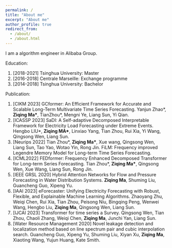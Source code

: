 ```yaml
---
permalink: /
title: "About me"
excerpt: "About me"
author_profile: true
redirect_from: 
  - /about/
  - /about.html
---
```



I am a algorithm engineer in Alibaba Group.

Education:
1. [2018-2021] Tsinghua University: Master
2. [2016-2018] Centrale Marseille: Exchange programme
3. [2014-2018] Tsinghua University: Bachelor

Publication:
1. [CIKM 2023] GCformer: An Efficient Framework for Accurate and Scalable Long-Term Multivariate Time Series Forecasting. Yanjun Zhao\*, __Ziqing Ma\*__, TianZhou\*, Mengni Ye, Liang Sun, Yi Qian.
2. [ICASSP 2023] SaDI: A Self-adaptive Decomposed Interpretable Framework for Electricity Load Forecasting under Extreme Events. Hengbo LIU\*, __Ziqing MA\*__, Linxiao Yang, Tian Zhou, Rui Xia, Yi Wang, Qingsong Wen, Liang Sun.
3. [Neurips 2022] Tian Zhou\*, __Ziqing Ma\*__, Xue wang, Qingsong Wen, Liang Sun, Tao Yao, Wotao Yin, Rong Jin. FiLM: Frequency improved Legendre Memory Model for Long-term Time Series Forecasting.
4. [ICML2022] FEDformer: Frequency Enhanced Decomposed Transformer for Long-term Series Forecasting. Tian Zhou\*, __Ziqing Ma\*__, Qingsong Wen, Xue Wang, Liang Sun, Rong Jin.
5. [IEEE GRSL 2020] Hybrid Attention Networks for Flow and Pressure Forecasting in Water Distribution Systems. __Ziqing Ma__, Shuming Liu, Guancheng Guo, Xipeng Yu.
6. [IAAI 2023] eForecaster: Unifying Electricity Forecasting with Robust, Flexible, and Explainable Machine Learning Algorithms. Zhaoyang Zhu, Weiqi Chen, Rui Xia, Tian Zhou, Peisong Niu, Bingqing Peng, Wenwei Wang, Hengbo Liu, __Ziqing Ma__, Qingsong Wen, Liang Sun.
7. [IJCAI 2023] Transformer for time series a Survey. Qingsong Wen, Tian Zhou, Chaoli Zhang, Weiqi Chen, __Ziqing Ma__, Junchi Yan, Liang Sun.
8. [Water Resource Management 2020] Novel leakage detection and localization method based on line spectrum pair and cubic interpolation search. Guancheng Guo, Xipeng Yu, Shuming Liu, Xiyan Xu, __Ziqing Ma__, Xiaoting Wang, Yujun Huang, Kate Smith.
